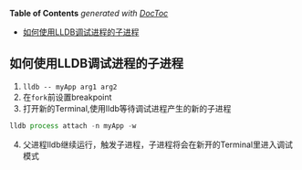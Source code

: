 <!-- START doctoc generated TOC please keep comment here to allow auto update -->
<!-- DON'T EDIT THIS SECTION, INSTEAD RE-RUN doctoc TO UPDATE -->
**Table of Contents**  *generated with [DocToc](https://github.com/thlorenz/doctoc)*

- [如何使用LLDB调试进程的子进程](#%E5%A6%82%E4%BD%95%E4%BD%BF%E7%94%A8lldb%E8%B0%83%E8%AF%95%E8%BF%9B%E7%A8%8B%E7%9A%84%E5%AD%90%E8%BF%9B%E7%A8%8B)

<!-- END doctoc generated TOC please keep comment here to allow auto update -->

## 如何使用LLDB调试进程的子进程
1. ```lldb -- myApp arg1 arg2```
2. 在```fork```前设置breakpoint
3. 打开新的Terminal,使用lldb等待调试进程产生的新的子进程
```js
lldb process attach -n myApp -w
```
4. 父进程lldb继续运行，触发子进程，子进程将会在新开的Terminal里进入调试模式
